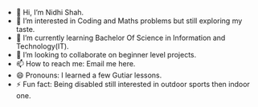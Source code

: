 - 👋 Hi, I’m Nidhi Shah.
- 👀 I’m interested in Coding and Maths problems but still exploring my taste.
- 🌱 I’m currently learning Bachelor Of Science in Information and Technology(IT).
- 💞️ I’m looking to collaborate on beginner level projects.
- 📫 How to reach me: Email me here.
- 😄 Pronouns: I learned a few Gutiar lessons.
- ⚡ Fun fact: Being disabled still interested in outdoor sports then indoor one.

<!---
nps2004/nps2004 is a ✨ special ✨ repository because its `README.md` (this file) appears on your GitHub profile.
You can click the Preview link to take a look at your changes.
--->
